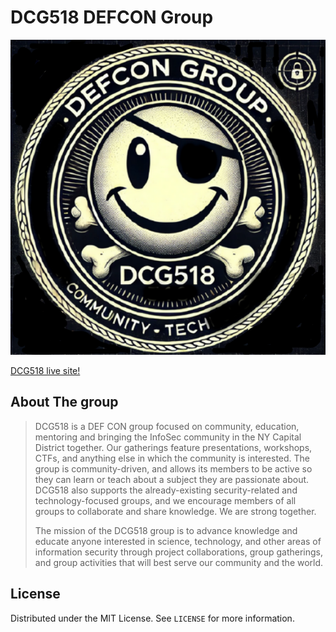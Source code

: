 # DCG518 DEFCON Group <!-- omit in toc -->

![image alt](https://github.com/DC518/DC518.github.io/blob/main/Happy-pirate-fine.png?raw=true)




[DCG518 live site!](https://dc518.github.io/)
<!-- TABLE OF CONTENTS -->


<!-- ABOUT THE PROJECT -->

## About The group

> DCG518 is a DEF CON group focused on community, education, mentoring and bringing the InfoSec community in the NY Capital District together. Our gatherings feature presentations, workshops, CTFs, and anything else in which the community is interested. The group is community-driven, and allows its members to be active so they can learn or teach about a subject they are passionate about.
> DCG518 also supports the already-existing security-related and technology-focused groups, and we encourage members of all groups to collaborate and share knowledge. We are strong together.
> 
> The mission of the DCG518 group is to advance knowledge and educate anyone interested in science, technology, and other areas of information security through project collaborations, group gatherings, and group activities that will best serve our community and the world.




## License

Distributed under the MIT License. See `LICENSE` for more information.

<!-- MARKDOWN LINKS & IMAGES -->
